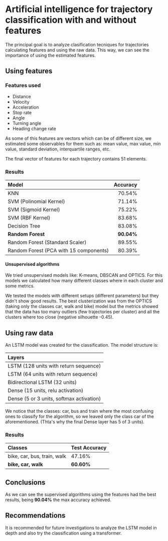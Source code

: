 # Artificial intelligence for trajectory classification with and without features

The principal goal is to analyze clasification tecniques for trajectories calculating
features and using the raw data. This way, we can see the importance of using
the estimated features.

## Using features

### Features used

- Distance
- Velocity
- Acceleration
- Stop rate
- Angle
- Turning angle
- Heading change rate

As some of this features are vectors which can be of different size, we
estimated some observables for them such as: mean value, max value, min value,
standard deviation, interquartile ranges, etc.

The final vector of features for each trajectory contains 51 elements.

### Results

| Model 									| Accuracy	|
| :--										|	   --:	|
| KNN										|    70.54%	|
| SVM (Polinomial Kernel)					|    71.14% |
| SVM (Sigmoid Kernel)						|    75.22% |
| SVM (RBF Kernel)							|    83.68% |
| Decision Tree							    |	 83.08% |
| **Random Forest**							|**90.04%** |
| Random Forest (Standard Scaler)  			|    89.55% |
| Random Forest (PCA with 15 components)  	|    80.39% |

#### Unsupervised algorithms

We tried unsupervised models like: K-means, DBSCAN and OPTICS. For this models
we calculated how many different classes where in each cluster and some metrics.

We tested the models with different setups (different parameters) but they
didn't show good results. The best clusterization was from the OPTICS (taking
only the classes car, walk and bike) model but the metrics showed that the data
has too many outliers (few trajectories per cluster) and all the clusters where
too close (negative silhouette -0.45).

## Using raw data

An LSTM model was created for the classification. The model structure is:

| Layers |
| :-- | 
| LSTM (128 units with return sequence) |
| LSTM (64 units with return sequence) |
| Bidirectional LSTM (32 units) | 
| Dense (15 units, relu activation) |
| Dense (5 or 3 units, softmax activation) |

We notice that the classes: car, bus and train where the most confusing ones to
classify for the algorithm, so we leaved only the class car of the aforementioned.
(Thta's why the final Dense layer has 5 of 3 units).

### Results

| Classes						| Test Accuracy |
| :--							| :--			|
| bike, car, bus, train, walk	| 47.16%		|
| **bike, car, walk**			| **60.60%**	|

## Conclusions

As we can see the supervised algorithms using the features had the best results,
being **90.04%** the max accuracy achieved.

## Recommendations

It is recommended for future investigations to analyze the LSTM model in depth and
also try the classification using a transformer.
